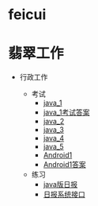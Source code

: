 # feicui


翡翠工作
=====================================

* 行政工作

  * 考试
    *  [java_1](exam/java_exam1.md)
    *  [java_1考试答案](exam/java_exam1_answer.md)
    *  [java_2](exam/java_exam2.md)
    *  [java_3](exam/java_exam3.md)
    *  [java_4](exam/java_exam4.md)
    *  [java_5](exam/java_exam5.md)
    *  [Android1](exam/Android_exam1.md)
    *  [Android1答案](exam/Android_exam1_answer.md)
  * 练习
    * [java版日报](practise/java1.md)
    * [日报系统接口](practise/daily_interface.md)


